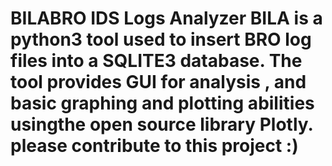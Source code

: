 # BILA BRO IDS Logs Analyzer  BILA is a python3 tool used to insert BRO log files into a SQLITE3 database. The tool provides GUI for analysis , and basic graphing and plotting abilities usingthe open source library Plotly. please contribute to this project :)
